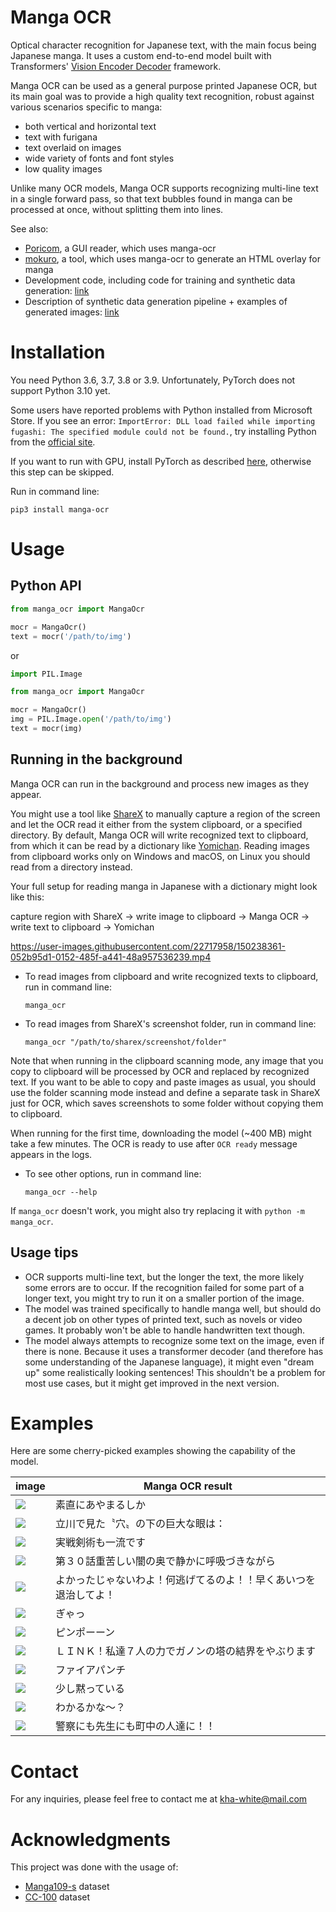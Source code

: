 # Manga OCR

Optical character recognition for Japanese text, with the main focus being Japanese manga.
It uses a custom end-to-end model built with Transformers' [Vision Encoder Decoder](https://huggingface.co/docs/transformers/model_doc/visionencoderdecoder) framework. 

Manga OCR can be used as a general purpose printed Japanese OCR, but its main goal was to provide a high quality
text recognition, robust against various scenarios specific to manga:
- both vertical and horizontal text
- text with furigana
- text overlaid on images
- wide variety of fonts and font styles
- low quality images

Unlike many OCR models, Manga OCR supports recognizing multi-line text in a single forward pass,
so that text bubbles found in manga can be processed at once, without splitting them into lines.

See also:
- [Poricom](https://github.com/bluaxees/Poricom), a GUI reader, which uses manga-ocr
- [mokuro](https://github.com/kha-white/mokuro), a tool, which uses manga-ocr to generate an HTML overlay for manga
- Development code, including code for training and synthetic data generation: [link](manga_ocr_dev)
- Description of synthetic data generation pipeline + examples of generated images: [link](manga_ocr_dev/synthetic_data_generator)

# Installation

You need Python 3.6, 3.7, 3.8 or 3.9. Unfortunately, PyTorch does not support Python 3.10 yet.

Some users have reported problems with Python installed from Microsoft Store. If you see an error:
`ImportError: DLL load failed while importing fugashi: The specified module could not be found.`,
try installing Python from the [official site](https://www.python.org/downloads).

If you want to run with GPU, install PyTorch as described [here](https://pytorch.org/get-started/locally/#start-locally),
otherwise this step can be skipped.

Run in command line:

```commandline
pip3 install manga-ocr
```

# Usage

## Python API

```python
from manga_ocr import MangaOcr

mocr = MangaOcr()
text = mocr('/path/to/img')
```

or

```python
import PIL.Image

from manga_ocr import MangaOcr

mocr = MangaOcr()
img = PIL.Image.open('/path/to/img')
text = mocr(img)
```

## Running in the background

Manga OCR can run in the background and process new images as they appear.

You might use a tool like [ShareX](https://getsharex.com/) to manually capture a region of the screen and let the
OCR read it either from the system clipboard, or a specified directory. By default, Manga OCR will write recognized text to clipboard,
from which it can be read by a dictionary like [Yomichan](https://github.com/FooSoft/yomichan).
Reading images from clipboard works only on Windows and macOS, on Linux you should read from a directory instead.

Your full setup for reading manga in Japanese with a dictionary might look like this:

capture region with ShareX -> write image to clipboard -> Manga OCR -> write text to clipboard -> Yomichan

https://user-images.githubusercontent.com/22717958/150238361-052b95d1-0152-485f-a441-48a957536239.mp4

- To read images from clipboard and write recognized texts to clipboard, run in command line:
    ```commandline
    manga_ocr
    ```
- To read images from ShareX's screenshot folder, run in command line:
    ```commandline
    manga_ocr "/path/to/sharex/screenshot/folder"
    ```
Note that when running in the clipboard scanning mode, any image that you copy to clipboard will be processed by OCR and replaced
by recognized text. If you want to be able to copy and paste images as usual, you should use the folder scanning mode instead
and define a separate task in ShareX just for OCR, which saves screenshots to some folder without copying them to clipboard.

When running for the first time, downloading the model (~400 MB) might take a few minutes.
The OCR is ready to use after `OCR ready` message appears in the logs.

- To see other options, run in command line:
    ```commandline
    manga_ocr --help
    ```

If `manga_ocr` doesn't work, you might also try replacing it with `python -m manga_ocr`.

## Usage tips

- OCR supports multi-line text, but the longer the text, the more likely some errors are to occur.
  If the recognition failed for some part of a longer text, you might try to run it on a smaller portion of the image.
- The model was trained specifically to handle manga well, but should do a decent job on other types of printed text,
  such as novels or video games. It probably won't be able to handle handwritten text though. 
- The model always attempts to recognize some text on the image, even if there is none.
  Because it uses a transformer decoder (and therefore has some understanding of the Japanese language),
  it might even "dream up" some realistically looking sentences! This shouldn't be a problem for most use cases,
  but it might get improved in the next version.

# Examples

Here are some cherry-picked examples showing the capability of the model. 

| image                | Manga OCR result |
|----------------------|------------------|
| ![](assets/examples/00.jpg) | 素直にあやまるしか |
| ![](assets/examples/01.jpg) | 立川で見た〝穴〟の下の巨大な眼は： |
| ![](assets/examples/02.jpg) | 実戦剣術も一流です |
| ![](assets/examples/03.jpg) | 第３０話重苦しい闇の奥で静かに呼吸づきながら |
| ![](assets/examples/04.jpg) | よかったじゃないわよ！何逃げてるのよ！！早くあいつを退治してよ！ |
| ![](assets/examples/05.jpg) | ぎゃっ |
| ![](assets/examples/06.jpg) | ピンポーーン |
| ![](assets/examples/07.jpg) | ＬＩＮＫ！私達７人の力でガノンの塔の結界をやぶります |
| ![](assets/examples/08.jpg) | ファイアパンチ |
| ![](assets/examples/09.jpg) | 少し黙っている |
| ![](assets/examples/10.jpg) | わかるかな〜？ |
| ![](assets/examples/11.jpg) | 警察にも先生にも町中の人達に！！ |

# Contact
For any inquiries, please feel free to contact me at kha-white@mail.com

# Acknowledgments

This project was done with the usage of:
- [Manga109-s](http://www.manga109.org/en/download_s.html) dataset
- [CC-100](https://data.statmt.org/cc-100/) dataset
